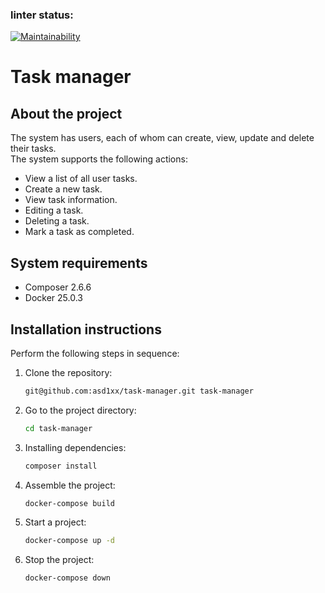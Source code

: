 ### linter status:
[![Maintainability](https://api.codeclimate.com/v1/badges/3552e49e49357ed47b97/maintainability)](https://codeclimate.com/github/asd1xx/task-manager/maintainability)

# Task manager

## About the project

The system has users, each of whom can create, view, update and delete their tasks.  
The system supports the following actions:
- View a list of all user tasks.
- Create a new task.
- View task information.
- Editing a task.
- Deleting a task.
- Mark a task as completed.

## System requirements

- Composer 2.6.6
- Docker 25.0.3

## Installation instructions

Perform the following steps in sequence:

1. Clone the repository:
    
    ```bash
    git@github.com:asd1xx/task-manager.git task-manager
    ```
    
2. Go to the project directory:
    
    ```bash
    cd task-manager
    ```
    
3. Installing dependencies:
    
    ```bash
    composer install
    ```
    
4. Assemble the project:
    
    ```bash
    docker-compose build
    ```
5. Start a project:
    
    ```bash
    docker-compose up -d 
    ```
6. Stop the project:
    
    ```bash
    docker-compose down
    ```
